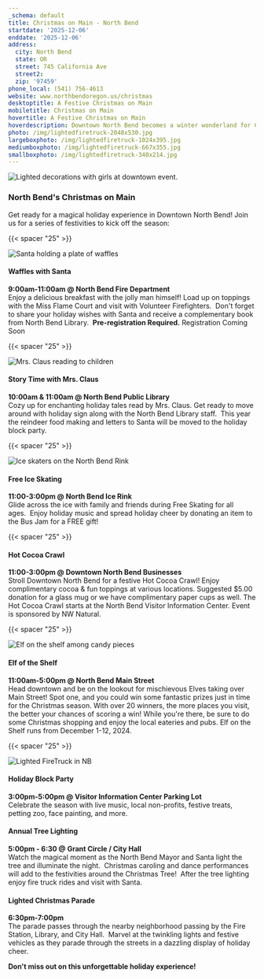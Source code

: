 ```yaml
---
_schema: default
title: Christmas on Main - North Bend
startdate: '2025-12-06'
enddate: '2025-12-06'
address:
  city: North Bend
  state: OR
  street: 745 California Ave
  street2:
  zip: '97459'
phone_local: (541) 756-4613
website: www.northbendoregon.us/christmas
desktoptitle: A Festive Christmas on Main
mobiletitle: Christmas on Main
hovertitle: A Festive Christmas on Main
hoverdescription: Downtown North Bend becomes a winter wonderland for Christmas on Main.
photo: /img/lightedfiretruck-2048x530.jpg
largeboxphoto: /img/lightedfiretruck-1024x395.jpg
mediumboxphoto: /img/lightedfiretruck-667x355.jpg
smallboxphoto: /img/lightedfiretruck-340x214.jpg
---
```

![Lighted decorations with girls at downtown event.](/img/christmas-3.jpg "Enjoy the Lights in Downtown North Bend. Photo Credit Mr. Mike Photography")

### North Bend's Christmas on Main

Get ready for a magical holiday experience in Downtown North Bend! Join us for a series of festivities to kick off the season:

{{< spacer "25" >}}

![Santa holding a plate of waffles](/img/waffleswithsanta-667x417-1.jpg "Enjoy Waffles with Santa! Photo Credit Mr. Mike Photography")

#### Waffles with Santa

**9:00am-11:00am @ North Bend Fire Department** <br>Enjoy a delicious breakfast with the jolly man himself! Load up on toppings with the Miss Flame Court and visit with Volunteer Firefighters.&nbsp;&nbsp;Don't forget to share your holiday wishes with Santa and receive a complementary book from North Bend Library.&nbsp;&nbsp;**Pre-registration Required.** Registration Coming Soon

{{< spacer "25" >}}

![Mrs. Claus reading to children](/img/mrsclausstory-667x355.jpg "Don't Miss Storytime with Mrs. Claus! Photo Credit Mr. Mike Photography")

#### Story Time with Mrs. Claus

**10:00am & 11:00am @ North Bend Public Library** <br>Cozy up for enchanting holiday tales read by Mrs. Claus. Get ready to move around with holiday sign along with the North Bend Library staff.&nbsp;&nbsp;This year the reindeer food making and letters to Santa will be moved to the holiday block party.

{{< spacer "25" >}}

![Ice skaters on the North Bend Rink](/img/holiday-happenings-ice-skating-medium.jpg "Take a spin around the Only Ice Skating Rink on the Oregon Coast!")

#### Free Ice Skating

**11:00-3:00pm @ North Bend Ice Rink** <br>Glide across the ice with family and friends during Free Skating for all ages.&nbsp;&nbsp;Enjoy holiday music and spread holiday cheer by donating an item to the Bus Jam for a FREE gift!

{{< spacer "25" >}}

#### Hot Cocoa Crawl

**11:00-3:00pm @ Downtown North Bend Businesses** <br>Stroll Downtown North Bend for a festive Hot Cocoa Crawl! Enjoy complimentary cocoa & fun toppings at various locations. Suggested $5.00 donation for a glass mug or we have complimentary paper cups as well. The Hot Cocoa Crawl starts at the North Bend Visitor Information Center. Event is sponsored by NW Natural.

{{< spacer "25" >}}

![Elf on the shelf among candy pieces](/img/elfonshelfnb.jpg "The Elf on the Shelf Knows All!")

#### **Elf of the Shelf**

**11:00am-5:00pm @ North Bend Main Street** <br>Head downtown and be on the lookout for mischievous Elves taking over Main Street! Spot one, and you could win some fantastic prizes just in time for the Christmas season. With over 20 winners, the more places you visit, the better your chances of scoring a win! While you're there, be sure to do some Christmas shopping and enjoy the local eateries and pubs. Elf on the Shelf runs from December 1-12, 2024.

{{< spacer "25" >}}

![Lighted FireTruck in NB](/img/lightedfiretruck-667x355.jpg "A Festive Block Party, Tree Lighting and Truck Parade in North Bend!  Photo Credit Mr. Mike Photography")

#### Holiday Block Party

**3:00pm-5:00pm @ Visitor Information Center Parking Lot** <br>Celebrate the season with live music, local non-profits, festive treats, petting zoo, face painting, and more.&nbsp;&nbsp;

#### Annual Tree Lighting

**5:00pm - 6:30 @ Grant Circle / City Hall** <br>Watch the magical moment as the North Bend Mayor and Santa light the tree and illuminate the night.&nbsp;&nbsp;Christmas caroling and dance performances will add to the festivities around the Christmas Tree!&nbsp;&nbsp;After the tree lighting enjoy fire truck rides and visit with Santa.

#### Lighted Christmas Parade

**6:30pm-7:00pm** <br>The parade passes through the nearby neighborhood passing by the Fire Station, Library, and City Hall.&nbsp; Marvel at the twinkling lights and festive vehicles as they parade through the streets in a dazzling display of holiday cheer.

**Don't miss out on this unforgettable holiday experience!**&nbsp;&nbsp;

&nbsp;